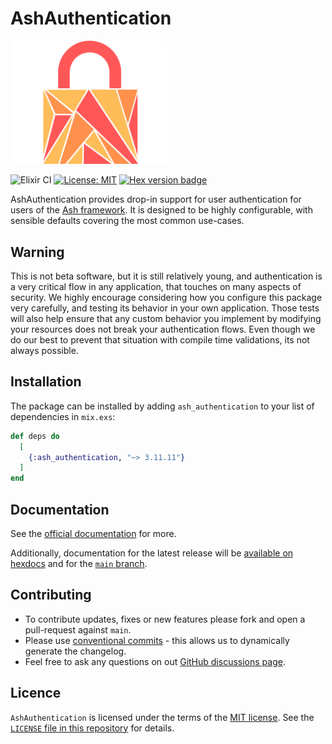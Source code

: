 # AshAuthentication

<img src="https://github.com/ash-project/ash/blob/main/logos/ash-auth-logo.svg?raw=true" alt="Ash Authentication Logo" width="250"/>

![Elixir CI](https://github.com/team-alembic/ash_authentication/workflows/Elixir%20Library/badge.svg)
[![License: MIT](https://img.shields.io/badge/License-MIT-yellow.svg)](https://opensource.org/licenses/MIT)
[![Hex version badge](https://img.shields.io/hexpm/v/ash_authentication.svg)](https://hex.pm/packages/ash_authentication)

AshAuthentication provides drop-in support for user authentication for users of
the [Ash framework](https://ash-hq.org).  It is designed to be highly
configurable, with sensible defaults covering the most common use-cases.

## Warning

This is not beta software, but it is still relatively young, and authentication is a very critical flow in any application, that touches on many aspects of security. We highly encourage considering how you configure this package very carefully, and testing its behavior in your own application. Those tests will also help ensure that any custom behavior you implement by modifying your resources does not break your authentication flows. Even though we do our best to prevent that situation with compile time validations, its not always possible.

## Installation

The package can be installed by adding `ash_authentication` to your list of
dependencies in `mix.exs`:

```elixir
def deps do
  [
    {:ash_authentication, "~> 3.11.11"}
  ]
end
```

## Documentation

See the [official documentation](https://ash-hq.org/docs/guides/ash_authentication/latest/tutorials/getting-started-with-authentication) for more.

Additionally, documentation for the latest release will be [available on
hexdocs](https://hexdocs.pm/ash_authentication) and for the [`main`
branch](https://team-alembic.github.io/ash_authentication).

## Contributing

  * To contribute updates, fixes or new features please fork and open a
    pull-request against `main`.
  * Please use [conventional
    commits](https://www.conventionalcommits.org/en/v1.0.0/) - this allows us to
    dynamically generate the changelog.
  * Feel free to ask any questions on out [GitHub discussions
    page](https://github.com/team-alembic/ash_authentication/discussions).

## Licence

`AshAuthentication` is licensed under the terms of the [MIT
license](https://opensource.org/licenses/MIT).  See the [`LICENSE` file in this
repository](https://github.com/team-alembic/ash_authentication/blob/main/LICENSE)
for details.
